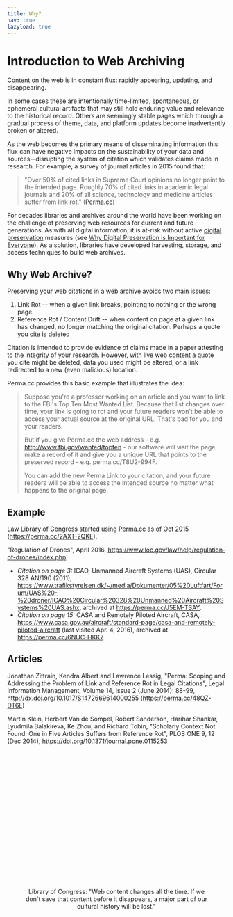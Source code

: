 ```yaml
---
title: Why?
nav: true
lazyload: true
---
```


# Introduction to Web Archiving

Content on the web is in constant flux: rapidly appearing, updating, and disappearing. 

In some cases these are intentionally time-limited, spontaneous, or ephemeral cultural artifacts that may still hold enduring value and relevance to the historical record.
Others are seemingly stable pages which through a gradual process of theme, data, and platform updates become inadvertently broken or altered.

As the web becomes the primary means of disseminating information this flux can have negative impacts on the sustainability of your data and sources--disrupting the system of citation which validates claims made in research.
For example, a survey of journal articles in 2015 found that: 

> "Over 50% of cited links in Supreme Court opinions no longer point to the intended page. Roughly 70% of cited links in academic legal journals and 20% of all science, technology and medicine articles suffer from link rot." ([Perma.cc](https://perma.cc/))

For decades libraries and archives around the world have been working on the challenge of preserving web resources for current and future generations.
As with all digital information, it is at-risk without active [digital preservation](https://en.wikipedia.org/wiki/Digital_preservation) measures (see [Why Digital Preservation is Important for Everyone](https://youtu.be/qEmmeFFafUs)).
As a solution, libraries have developed harvesting, storage, and access techniques to build web archives.

## Why Web Archive?

Preserving your web citations in a web archive avoids two main issues:

1. Link Rot -- when a given link breaks, pointing to nothing or the wrong page.
2. Reference Rot / Content Drift -- when content on page at a given link has changed, no longer matching the original citation. Perhaps a quote you cite is deleted

Citation is intended to provide evidence of claims made in a paper attesting to the integrity of your research. 
However, with live web content a quote you cite might be deleted, data you used might be altered, or a link redirected to a new (even malicious) location.

Perma.cc provides this basic example that illustrates the idea: 

> Suppose you're a professor working on an article and you want to link to the FBI's Top Ten Most Wanted List. Because that list changes over time, your link is going to rot and your future readers won't be able to access your actual source at the original URL. That's bad for you and your readers.
>
> But if you give Perma.cc the web address - e.g. http://www.fbi.gov/wanted/topten - our software will visit the page, make a record of it and give you a unique URL that points to the preserved record - e.g. perma.cc/T8U2-994F.
> 
> You can add the new Perma Link to your citation, and your future readers will be able to access the intended source no matter what happens to the original page.

## Example

Law Library of Congress [started using Perma.cc as of Oct 2015](https://www.digitalgov.gov/2016/04/13/law-library-of-congress-implements-solution-for-link-and-reference-rot/) (<https://perma.cc/2AXT-2QKE>).

"Regulation of Drones", April 2016, <https://www.loc.gov/law/help/regulation-of-drones/index.php>. 

- *Citation on page 3:* ICAO, Unmanned Aircraft Systems (UAS), Circular 328 AN/190 (2011), https://www.trafikstyrelsen.dk/~/media/Dokumenter/05%20Luftfart/Forum/UAS%20-%20droner/ICAO%20Circular%20328%20Unmanned%20Aircraft%20Systems%20UAS.ashx, archived at https://perma.cc/J5EM-TSAY. 
- *Citation on page 15:* CASA and Remotely Piloted Aircraft, CASA, https://www.casa.gov.au/aircraft/standard-page/casa-and-remotely-piloted-aircraft (last visited Apr. 4, 2016), archived at https://perma.cc/6NUC-HKK7.

## Articles

Jonathan Zittrain, Kendra Albert and Lawrence Lessig, "Perma: Scoping and Addressing the Problem of Link and Reference Rot in Legal Citations", Legal Information Management, Volume 14, Issue 2 (June 2014): 88-99, http://dx.doi.org/10.1017/S1472669614000255 (https://perma.cc/48QZ-DT6L)

Martin Klein, Herbert Van de Sompel, Robert Sanderson, Harihar Shankar, Lyudmila Balakireva, Ke Zhou, and Richard Tobin, "Scholarly Context Not Found: One in Five Articles Suffers from Reference Rot", PLOS ONE 9, 12 (Dec 2014), https://doi.org/10.1371/journal.pone.0115253

<figure style="text-align: center;">
    <iframe class="lazyload" width="560" height="315" data-src="https://www.youtube.com/embed/T0943YkhLWU" frameborder="0" allowfullscreen></iframe>
    <figcaption>Library of Congress: "Web content changes all the time. If we don't save that content before it disappears, a major part of our cultural history will be lost."</figcaption>
</figure>
